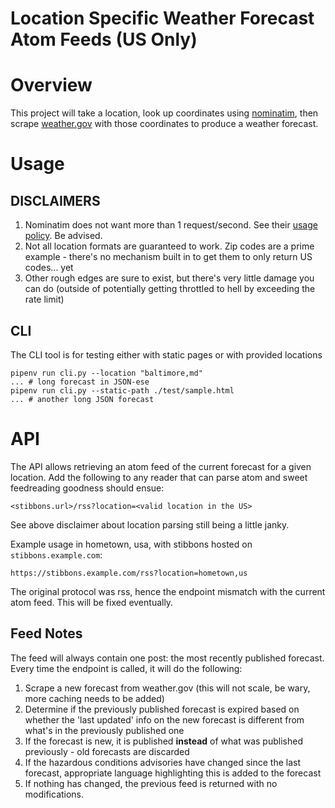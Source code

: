 # Location Specific Weather Forecast Atom Feeds (US Only)

# Overview

This project will take a location, look up coordinates using [nominatim](https://geopy.readthedocs.io/en/stable/#nominatim), then scrape [weather.gov](https://www.weather.gov) with those coordinates to produce a weather forecast.

# Usage

## DISCLAIMERS
1. Nominatim does not want more than 1 request/second.  See their [usage policy](https://operations.osmfoundation.org/policies/nominatim/). Be advised.
1. Not all location formats are guaranteed to work. Zip codes are a prime example - there's no mechanism built in to get them to only return US codes... yet
1. Other rough edges are sure to exist, but there's very little damage you can do (outside of potentially getting throttled to hell by exceeding the rate limit)

## CLI

The CLI tool is for testing either with static pages or with provided locations
```
pipenv run cli.py --location "baltimore,md" 
... # long forecast in JSON-ese
pipenv run cli.py --static-path ./test/sample.html
... # another long JSON forecast
```

# API

The API allows retrieving an atom feed of the current forecast for a given location.  Add the following to any reader that can parse atom and sweet feedreading goodness should ensue:
```
<stibbons.url>/rss?location=<valid location in the US>
```

See above disclaimer about location parsing still being a little janky.

Example usage in hometown, usa, with stibbons hosted on `stibbons.example.com`:

```
https://stibbons.example.com/rss?location=hometown,us
```

The original protocol was rss, hence the endpoint mismatch with the current atom feed. This will be fixed eventually.

## Feed Notes

The feed will always contain one post: the most recently published forecast. Every time the endpoint is called, it will do the following:

1. Scrape a new forecast from weather.gov (this will not scale, be wary, more caching needs to be added)
2. Determine if the previously published forecast is expired based on whether the 'last updated' info on the new forecast is different from what's in the previously published one
3. If the forecast is new, it is published **instead** of what was published previously - old forecasts are discarded
4. If the hazardous conditions advisories have changed since the last forecast, appropriate language highlighting this is added to the forecast
5. If nothing has changed, the previous feed is returned with no modifications.
